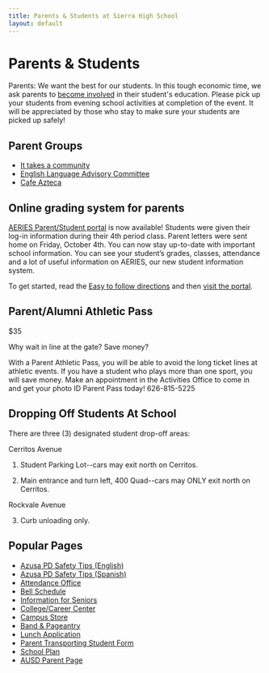 ```yaml
---
title: Parents & Students at Sierra High School
layout: default
---
```


# Parents & Students

Parents: We want the best for our students.  In this tough economic time, we ask parents to [become involved](#parent-groups) in their student's education. Please pick up your students from evening school activities at completion of the event.  It will be appreciated by those who stay to make sure your students are picked up safely!

## Parent Groups

* [It takes a community](http://info.azusahigh.jimthoburn.com/itac)
* [English Language Advisory Committee](http://info.azusahigh.jimthoburn.com/elac)
* [Cafe Azteca](http://info.azusahigh.jimthoburn.com/cafeazteca)

## Online grading system for parents

[AERIES Parent/Student portal](http://www.azusa.org/portal/) is now available! Students were given their log-in information during their 4th period class. Parent letters were sent home on Friday, October 4th. You can now stay up-to-date with important school information. You can see your student’s grades, classes, attendance and a lot of useful information on AERIES, our new student information system.

To get started, read the [Easy to follow directions](http://www.azusa.org/MIS/AeriesHelp/StudentAndParentPortalGuide.pdf) and then [visit the portal](http://www.azusa.org/portal/).

## Parent/Alumni Athletic Pass

$35

Why wait in line at the gate?  Save money?

With a Parent Athletic Pass, you will be able to avoid the long ticket lines at athletic events.  If you have a student who plays more than one sport, you will save money.  Make an appointment in the Activities Office to come in and get your photo ID Parent Pass today!  626-815-5225

## Dropping Off Students At School
There are three (3) designated student drop-off areas:

Cerritos Avenue

1) Student Parking Lot--cars may exit north on Cerritos.

2) Main entrance and turn left, 400 Quad--cars may ONLY exit north on Cerritos. 

Rockvale Avenue

3) Curb unloading only. 

## Popular Pages

* [Azusa PD Safety Tips (English)](http://ahs-ausd-ca.schoolloop.com/file/1331966718479/1335087034083/6544466145981010476.pdf)
* [Azusa PD Safety Tips (Spanish)](http://ahs-ausd-ca.schoolloop.com/file/1331966718479/1335087034083/3846874487371186478.pdf)
* [Attendance Office](/attendance/)
* [Bell Schedule](http://ahs-ausd-ca.schoolloop.com/file/1301752510104/1331967107018/832015063604761631.pdf)
* [Information for Seniors](http://info.azusahigh.jimthoburn.com/cms/page_view-d=x&piid=&vpid=1333620021433)
* [College/Career Center](/college-career/)
* [Campus Store](/store/)
* [Band & Pageantry](/band-pageantry/)
* [Lunch Application](https://azusa.rocketscanapps.com)
* [Parent Transporting Student Form](http://ahs-ausd-ca.schoolloop.com/file/1301752510104/1331967107018/7630330851798271025.pdf)
* [School Plan](http://ahs-ausd-ca.schoolloop.com/file/1331966718479/1330874847223/1965384106257283887.pdf)
* [AUSD Parent Page](http://ausd-ca.schoolloop.com/parents2)
